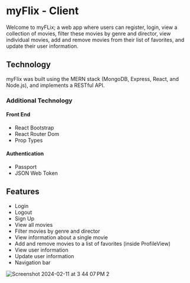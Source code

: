 # myFlix - Client

Welcome to myFLix; a web app where users can register, login, view a collection of movies, filter these movies by genre and director, view individual movies, add and remove movies from their list of favorites, and update their user information. 

## Technology

myFlix was built using the MERN stack (MongoDB, Express, React, and Node.js), and implements a RESTful API. 

### Additional Technology

#### Front End
* React Bootstrap
* React Router Dom
* Prop Types

#### Authentication
* Passport
* JSON Web Token

## Features
* Login
* Logout
* Sign Up
* View all movies
* Filter movies by genre and director
* View information about a single movie
* Add and remove movies to a list of favorites (inside ProfileView)
* View user information
* Update user information
* Navigation bar

![Screenshot 2024-02-11 at 3 44 07 PM 2](https://github.com/bphil1041/myFlix-client/assets/140545982/78186be4-f1aa-41b6-9955-27fca4ce2900)

